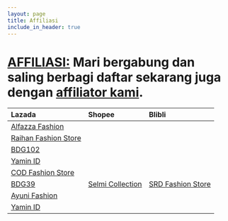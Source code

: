 ```yaml
---
layout: page
title: Affiliasi
include_in_header: true
---
```

# [AFFILIASI:](https://docs.google.com/forms/d/e/1FAIpQLSfCEHuhsYAs39LxJBAxbZuwW2LLoFpWJzwxvwyOYJHNk6fo2w/viewform?usp=pp_url) Mari bergabung dan saling berbagi daftar sekarang juga dengan [affiliator kami](http://adf.ly/13085395/).

| Lazada | Shopee | Blibli |
| :----- | :----- | :----- |
| <a href="https://www.lazada.co.id/alfazza-fashions" rel="noopener noreferrer" target="_blank">Alfazza Fashion</a>
| <a href="https://www.lazada.co.id/raihan-fashion-store" rel="noopener noreferrer" target="_blank">Raihan Fashion Store</a>
| <a href="https://www.lazada.co.id/bdg102" rel="noopener noreferrer" target="_blank">BDG102</a>
| <a href="https://www.lazada.co.id/shop/yamin-id" rel="noopener noreferrer" target="_blank">Yamin ID</a>
| <a href="https://www.lazada.co.id/cod-fashion-store" rel="noopener noreferrer" target="_blank">COD Fashion Store</a>
| <a href="https://www.lazada.co.id/bdg39" rel="noopener noreferrer" target="_blank">BDG39</a> | <a href="https://shopee.co.id/selmicollection" rel="noopener noreferrer" target="_blank">Selmi Collection</a> | <a href="https://shopee.co.id/srdfashionstore" rel="noopener noreferrer" target="_blank">SRD Fashion Store</a> | 
| <a href="https://www.blibli.com/merchant/ayuni/AYI-70008" rel="noopener noreferrer" target="_blank">Ayuni Fashion</a>
| <a href="https://www.blibli.com/merchant/yamin-id/YAI-70015" rel="noopener noreferrer" target="_blank">Yamin ID</a> |
